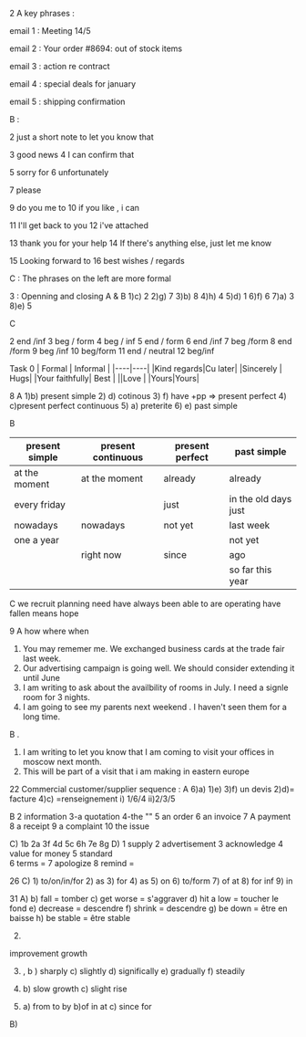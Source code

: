 2 A key phrases :


email 1 : Meeting 14/5 

email 2 : Your order  #8694: out of stock items

email 3 : action re contract

email 4 : special deals for january 

email 5 : shipping confirmation

B : 

2 just a short note to let you know that

3 good news
4 I can confirm that

5 sorry for 
6 unfortunately

7 please 

9 do you me to
10 if you like , i can 

11 I'll get back to you
12 i've attached

13 thank you for your help
14 If there's anything else, just let me know

15 Looking forward to 
16 best wishes / regards

C : The phrases on the left are more formal 

3 : Openning and closing 
A & B 
1)c) 2
2)g) 7
3)b) 8
4)h) 4
5)d) 1
6)f) 6
7)a) 3
8)e) 5

C 

2 end /inf 
3 beg / form
4 beg / inf 
5 end / form 
6 end /inf 
7  beg /form
8 end /form 
9 beg /inf 
10 beg/form
11 end / neutral
12  beg/inf

Task 0 
| Formal | Informal |
|----|----|
|Kind regards|Cu later|
|Sincerely | Hugs| 
|Your faithfully| Best |
||Love |
|Yours|Yours| 

8 A 
1)b) present simple 
2) d) cotinous 
3)  f) have +pp => present perfect
4)  c)present perfect continuous 
5)  a) preterite
6)  e) past simple 

B 

|present simple| present continuous | present perfect | past simple |
|--------------|---------------------|----------------|--------------|
|at the moment | at the moment | already | already|
|every friday | | just | in the old days just|
|nowadays | nowadays | not yet | last week |
|one a year | | |not yet|
|| right now| since| ago|
||||so far this year|||

C 
we recruit 
planning
need 
have always been able to
are operating
have fallen
means 
hope

9 
A 
how where when
1. You may rememer me. We exchanged business cards at the trade fair last week.
2. Our advertising campaign is going well. We should consider extending it until June 
3. I am writing to ask about the availbility of rooms in July. I need a signle room for 3 nights.
4. I am going to see my parents next weekend . I haven't seen them for a long time.

B . 
1. I am writing to let you know that I am coming to visit your offices in moscow next month. 
2. This will be part of a visit that i am making in eastern europe 


22 Commercial customer/supplier sequence : 
A
6)a)
1)e)
3)f) un devis
2)d)= facture
4)c) =renseignement 
i) 1/6/4
ii)2/3/5

B 2 information
3-a quotation
4-the ""
5 an order 
6 an invoice 
7 A payment
8 a receipt
9 a complaint
10 the issue

C)
1b 2a 3f 4d 5c 6h 7e 8g 
D)
1 supply
2 advertisement 
3 acknowledge 
4 value for money 
5 standard  
6 terms =
7 apologize
8 remind = 

26 
C) 1) to/on/in/for
2) as 
3) for
4) as
5) on 
6) to/form
7) of at 
8) for inf
9) in 





31
A)
b) fall = tomber
c) get worse = s'aggraver
d) hit a low = toucher le fond
e) decrease = descendre
f) shrink = descendre 
g) be down = être en baisse
h) be stable  = être stable

2) 
improvement
growth 

3) ,
b ) sharply c) slightly d) significally e) gradually f) steadily

4) b) slow growth
c) slight rise 

5) a) from to by b)of in at c) since for 

B)

